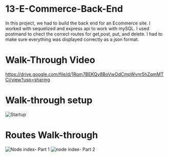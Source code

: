 # 13-E-Commerce-Back-End

In this project, we had to build the back end for an Ecommerce site. I worked with sequelized and express api to work with mySQL. I used postmand to chect the correct routes for get,post, put, and delete. I had to make sure everything was displayed correctly as a json format.
# Walk-Through Video

https://drive.google.com/file/d/1Rom7BEKQv8BoVwOdCmpWvnr5hZqmMTCj/view?usp=sharing

# Walk-through setup 

![Startup](https://user-images.githubusercontent.com/85507148/130040809-d4469bc6-b117-4f71-97f7-a50f0dc24e30.gif)

# Routes Walk-through

![Node index- Part 1](https://user-images.githubusercontent.com/85507148/130040844-f8c5ee1c-bea2-4624-8222-cf7de9a0f04f.gif)
![node index- Part 2](https://user-images.githubusercontent.com/85507148/130040855-057ea4c1-fa3d-4b1d-888f-0a2d93ba0ac8.gif)


